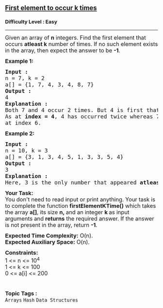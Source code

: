 <h2><a href="https://www.geeksforgeeks.org/problems/first-element-to-occur-k-times5150/1?page=1&category=Arrays&difficulty=Easy&sortBy=submissions">First element to occur k times</a></h2><h3>Difficulty Level : Easy</h3><hr><div class="problems_problem_content__Xm_eO"><p><span style="font-size: 18px;">Given an array of <strong>n</strong> integers. Find the first element that occurs <strong>atleast k</strong> number of times. If no such element exists in the array, then expect the answer to be <strong>-1</strong>.</span></p>
<p><span style="font-size: 18px;"><strong>Example 1:</strong></span></p>
<pre><span style="font-size: 18px;"><strong>Input :</strong>
n = 7, k = 2
a[] = {1, 7, 4, 3, 4, 8, 7}
<strong>Output :</strong>
4
<strong>Explanation :</strong>
Both 7 and 4 occur 2 times. But 4 is first that occurs twice.
As at <strong>index = 4</strong>, 4 has occurred twice whereas 7 appeared twice<br>at index 6.</span></pre>
<p><strong><span style="font-size: 18px;">Example 2:</span></strong></p>
<pre><strong><span style="font-size: 18px;">Input :</span></strong><span style="font-size: 18px;"><br>n = 10, k = 3<br>a</span><span style="font-size: 18px;">[] = {3, 1, 3, 4, 5, 1, 3, 3, 5, 4}<br></span><strong style="font-size: 18px;">Output :<br></strong><span style="font-size: 18px;">3<br></span><strong style="font-size: 18px;">Explanation :<br></strong><span style="font-size: 18px;">Here, 3 is the only number that appeared <strong>atleast</strong> 3 times in the array.</span></pre>
<p><span style="font-size: 18px;"><strong>Your Task:&nbsp;&nbsp;</strong><br>You don't need to read input or print anything. Your task is to complete the function&nbsp;<strong>firstElementKTime()</strong> which takes the array <strong>a</strong><strong>[]</strong>, its size <strong>n</strong><strong>,&nbsp;</strong>and an integer <strong>k</strong><strong>&nbsp;</strong>as input arguments and <strong>returns</strong> the required answer. If the answer is not present in the array, return <strong>-1</strong>.</span></p>
<p><span style="font-size: 18px;"><strong>Expected Time Complexity:</strong> O(n).<br><strong>Expected Auxiliary Space:</strong> O(n).</span></p>
<p><span style="font-size: 18px;"><strong>Constraints:</strong><br>1 &lt;= n &lt;= 10<sup>4</sup><br>1 &lt;= k &lt;= 100<br>0 &lt;= a[i] &lt;= 200</span></p></div><br><p><span style=font-size:18px><strong>Topic Tags : </strong><br><code>Arrays</code>&nbsp;<code>Hash</code>&nbsp;<code>Data Structures</code>&nbsp;